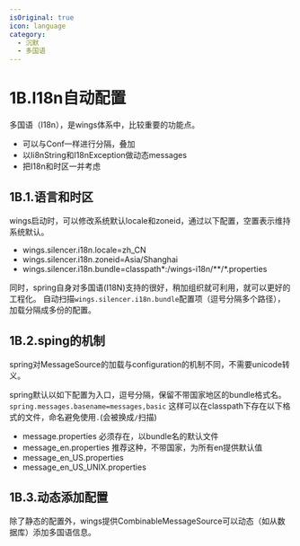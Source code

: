 ```yaml
---
isOriginal: true
icon: language
category:
  - 沉默
  - 多国语
---
```


# 1B.I18n自动配置

多国语（I18n），是wings体系中，比较重要的功能点。

* 可以与Conf一样进行分隔，叠加
* 以Ii8nString和I18nException做动态messages
* 把I18n和时区一并考虑

## 1B.1.语言和时区

wings启动时，可以修改系统默认locale和zoneid，通过以下配置，空置表示维持系统默认。

* wings.silencer.i18n.locale=zh_CN
* wings.silencer.i18n.zoneid=Asia/Shanghai
* wings.silencer.i18n.bundle=classpath*:/wings-i18n/**/*.properties

同时，spring自身对多国语(I18N)支持的很好，稍加组织就可利用，就可以更好的工程化。
自动扫描`wings.silencer.i18n.bundle`配置项（逗号分隔多个路径），加载分隔成多份的配置。

## 1B.2.sping的机制

spring对MessageSource的加载与configuration的机制不同，不需要unicode转义。

spring默认以如下配置为入口，逗号分隔，保留不带国家地区的bundle格式名。
`spring.messages.basename=messages,basic`
这样可以在classpath下存在以下格式的文件，命名避免使用`.`(会被换成`/`扫描)

* message.properties  必须存在，以bundle名的默认文件
* message_en.properties 推荐这种，不带国家，为所有en提供默认值
* message_en_US.properties
* message_en_US_UNIX.properties

## 1B.3.动态添加配置

除了静态的配置外，wings提供CombinableMessageSource可以动态（如从数据库）添加多国语信息。
